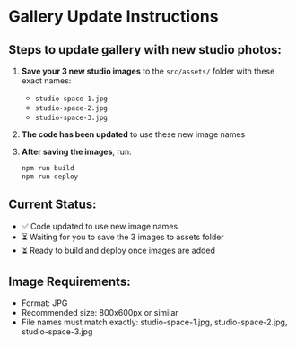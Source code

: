 # Gallery Update Instructions

## Steps to update gallery with new studio photos:

1. **Save your 3 new studio images** to the `src/assets/` folder with these exact names:
   - `studio-space-1.jpg`
   - `studio-space-2.jpg` 
   - `studio-space-3.jpg`

2. **The code has been updated** to use these new image names

3. **After saving the images**, run:
   ```bash
   npm run build
   npm run deploy
   ```

## Current Status:
- ✅ Code updated to use new image names
- ⏳ Waiting for you to save the 3 images to assets folder
- ⏳ Ready to build and deploy once images are added

## Image Requirements:
- Format: JPG
- Recommended size: 800x600px or similar
- File names must match exactly: studio-space-1.jpg, studio-space-2.jpg, studio-space-3.jpg

